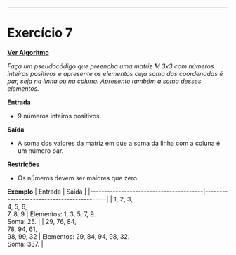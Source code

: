 ---
# Exercício 7

[**Ver Algoritmo**](Algoritmo07.md)

*Faça um pseudocódigo que preencha uma matriz M 3x3 com números inteiros positivos e apresente os elementos cuja soma das coordenadas é par, seja na linha ou na coluna. Apresente também a soma desses elementos.*

**Entrada**
- 9 números inteiros positivos.

**Saída**
- A soma dos valores da matriz em que a soma da linha com a coluna é um número par.

**Restrições**
- Os números devem ser maiores que zero.

**Exemplo**
| Entrada                                | Saída                                     |
|----------------------------------------|-------------------------------------------|
| 1, 2, 3, <br> 4, 5, 6, <br> 7, 8, 9    | Elementos: 1, 3, 5, 7, 9. <br> Soma: 25. |
| 29, 76, 84, <br> 78, 94, 61, <br> 98, 99, 32 | Elementos: 29, 84, 94, 98, 32. <br> Soma: 337. |
